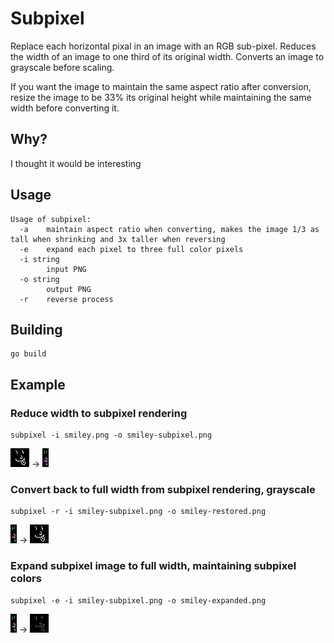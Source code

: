 # Subpixel

Replace each horizontal pixal in an image with an RGB sub-pixel. Reduces the width of an image to one third of its original width. Converts an image to grayscale before scaling.

If you want the image to maintain the same aspect ratio after conversion, resize the image to be 33% its original height while maintaining the same width before converting it.

## Why?

I thought it would be interesting

## Usage

```
Usage of subpixel:
  -a    maintain aspect ratio when converting, makes the image 1/3 as tall when shrinking and 3x taller when reversing
  -e    expand each pixel to three full color pixels
  -i string
        input PNG
  -o string
        output PNG
  -r    reverse process
```

## Building

```
go build
```

## Example

### Reduce width to subpixel rendering

```
subpixel -i smiley.png -o smiley-subpixel.png
```

![input](smiley.png) -> ![output](smiley-subpixel.png)

### Convert back to full width from subpixel rendering, grayscale

```
subpixel -r -i smiley-subpixel.png -o smiley-restored.png
```

![input](smiley-subpixel.png) -> ![output](smiley-restored.png)

### Expand subpixel image to full width, maintaining subpixel colors

```
subpixel -e -i smiley-subpixel.png -o smiley-expanded.png
```

![input](smiley-subpixel.png) -> ![output](smiley-expanded.png)
